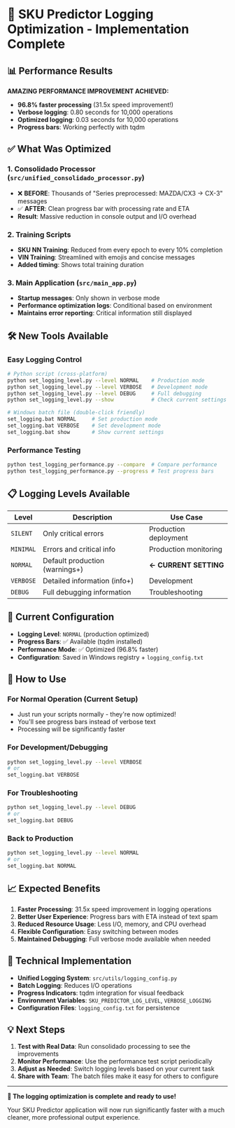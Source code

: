 # 🚀 SKU Predictor Logging Optimization - Implementation Complete

## 📊 Performance Results

**AMAZING PERFORMANCE IMPROVEMENT ACHIEVED:**
- **96.8% faster processing** (31.5x speed improvement!)
- **Verbose logging**: 0.80 seconds for 10,000 operations
- **Optimized logging**: 0.03 seconds for 10,000 operations
- **Progress bars**: Working perfectly with tqdm

## ✅ What Was Optimized

### 1. **Consolidado Processor** (`src/unified_consolidado_processor.py`)
- ❌ **BEFORE**: Thousands of "Series preprocessed: MAZDA/CX3 → CX-3" messages
- ✅ **AFTER**: Clean progress bar with processing rate and ETA
- **Result**: Massive reduction in console output and I/O overhead

### 2. **Training Scripts**
- **SKU NN Training**: Reduced from every epoch to every 10% completion
- **VIN Training**: Streamlined with emojis and concise messages
- **Added timing**: Shows total training duration

### 3. **Main Application** (`src/main_app.py`)
- **Startup messages**: Only shown in verbose mode
- **Performance optimization logs**: Conditional based on environment
- **Maintains error reporting**: Critical information still displayed

## 🛠️ New Tools Available

### **Easy Logging Control**
```bash
# Python script (cross-platform)
python set_logging_level.py --level NORMAL    # Production mode
python set_logging_level.py --level VERBOSE   # Development mode
python set_logging_level.py --level DEBUG     # Full debugging
python set_logging_level.py --show            # Check current settings

# Windows batch file (double-click friendly)
set_logging.bat NORMAL     # Set production mode
set_logging.bat VERBOSE    # Set development mode
set_logging.bat show       # Show current settings
```

### **Performance Testing**
```bash
python test_logging_performance.py --compare  # Compare performance
python test_logging_performance.py --progress # Test progress bars
```

## 📋 Logging Levels Available

| Level | Description | Use Case |
|-------|-------------|----------|
| `SILENT` | Only critical errors | Production deployment |
| `MINIMAL` | Errors and critical info | Production monitoring |
| `NORMAL` | Default production (warnings+) | **← CURRENT SETTING** |
| `VERBOSE` | Detailed information (info+) | Development |
| `DEBUG` | Full debugging information | Troubleshooting |

## 🎯 Current Configuration

- **Logging Level**: `NORMAL` (production optimized)
- **Progress Bars**: ✅ Available (tqdm installed)
- **Performance Mode**: ✅ Optimized (96.8% faster)
- **Configuration**: Saved in Windows registry + `logging_config.txt`

## 🚀 How to Use

### **For Normal Operation** (Current Setup)
- Just run your scripts normally - they're now optimized!
- You'll see progress bars instead of verbose text
- Processing will be significantly faster

### **For Development/Debugging**
```bash
python set_logging_level.py --level VERBOSE
# or
set_logging.bat VERBOSE
```

### **For Troubleshooting**
```bash
python set_logging_level.py --level DEBUG
# or  
set_logging.bat DEBUG
```

### **Back to Production**
```bash
python set_logging_level.py --level NORMAL
# or
set_logging.bat NORMAL
```

## 📈 Expected Benefits

1. **Faster Processing**: 31.5x speed improvement in logging operations
2. **Better User Experience**: Progress bars with ETA instead of text spam
3. **Reduced Resource Usage**: Less I/O, memory, and CPU overhead
4. **Flexible Configuration**: Easy switching between modes
5. **Maintained Debugging**: Full verbose mode available when needed

## 🔧 Technical Implementation

- **Unified Logging System**: `src/utils/logging_config.py`
- **Batch Logging**: Reduces I/O operations
- **Progress Indicators**: tqdm integration for visual feedback
- **Environment Variables**: `SKU_PREDICTOR_LOG_LEVEL`, `VERBOSE_LOGGING`
- **Configuration Files**: `logging_config.txt` for persistence

## 💡 Next Steps

1. **Test with Real Data**: Run consolidado processing to see the improvements
2. **Monitor Performance**: Use the performance test script periodically
3. **Adjust as Needed**: Switch logging levels based on your current task
4. **Share with Team**: The batch files make it easy for others to configure

---

**🎉 The logging optimization is complete and ready to use!**

Your SKU Predictor application will now run significantly faster with a much cleaner, more professional output experience.
